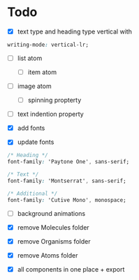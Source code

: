 # Todo

- [x] text type and heading type vertical with

```css
writing-mode: vertical-lr;
```

- [ ] list atom

  - [ ] item atom

- [ ] image atom

  - [ ] spinning propterty

- [ ] text indention property

- [x] add fonts

- [x] update fonts

```css
/* Heading */
font-family: 'Paytone One', sans-serif;

/* Text */
font-family: 'Montserrat', sans-serif;

/* Additional */
font-family: 'Cutive Mono', monospace;
```

- [ ] background animations

- [x] remove Molecules folder

- [x] remove Organisms folder

- [x] remove Atoms folder

- [x] all components in one place + export
